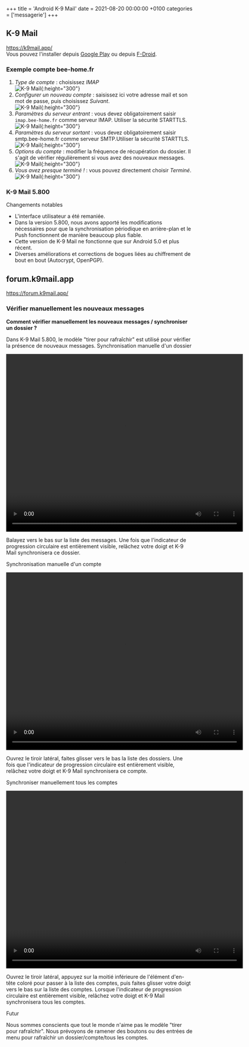 +++
title = 'Android K-9 Mail'
date = 2021-08-20 00:00:00 +0100
categories = ['messagerie']
+++
## K-9 Mail

<https://k9mail.app/>  
Vous pouvez l'installer depuis [Google Play](https://play.google.com/store/apps/details?id=com.fsck.k9) ou depuis [F-Droid](https://f-droid.org/packages/com.fsck.k9/).

### Exemple compte bee-home.fr

1. *Type de compte* : choisissez *IMAP*  
![K-9 Mail](k-9mail01.png){:height="300"}
2. *Configurer un nouveau compte* : saisissez ici votre adresse mail et son mot de passe, puis choisissez *Suivant*.  
![K-9 Mail](k-9mail02.png){:height="300"}
3. *Paramètres du serveur entrant* : vous devez obligatoirement saisir `imap.bee-home.fr` comme serveur IMAP. Utiliser la sécurité STARTTLS.  
![K-9 Mail](k-9mail03.png){:height="300"}
4. *Paramètres du serveur sortant* : vous devez obligatoirement saisir smtp.bee-home.fr comme serveur SMTP.Utiliser la sécurité STARTTLS.  
![K-9 Mail](k-9mail04.png){:height="300"}
5. *Options du compte* : modifier la fréquence de récupération du dossier. Il s'agit de vérifier régulièrement si vous avez des nouveaux messages.  
![K-9 Mail](k-9mail05.png){:height="300"}
6. *Vous avez presque terminé !* : vous pouvez directement choisir *Terminé*.  
![K-9 Mail](k-9mail06.png){:height="300"}

### K-9 Mail 5.800

Changements notables

*    L'interface utilisateur a été remaniée. 
*    Dans la version 5.800, nous avons apporté les modifications nécessaires pour que la synchronisation périodique en arrière-plan et le Push fonctionnent de manière beaucoup plus fiable.
*    Cette version de K-9 Mail ne fonctionne que sur Android 5.0 et plus récent.
*    Diverses améliorations et corrections de bogues liées au chiffrement de bout en bout (Autocrypt, OpenPGP).

## forum.k9mail.app

<https://forum.k9mail.app/>

### Vérifier manuellement les nouveaux messages

**Comment vérifier manuellement les nouveaux messages / synchroniser un dossier ?**

Dans K-9 Mail 5.800, le modèle "tirer pour rafraîchir" est utilisé pour vérifier la présence de nouveaux messages.
Synchronisation manuelle d'un dossier

<video width="640" height="480" controls>
  <source src="/files/k-9mail01.mp4" type="video/mp4">
</video>

Balayez vers le bas sur la liste des messages. Une fois que l'indicateur de progression circulaire est entièrement visible, relâchez votre doigt et K-9 Mail synchronisera ce dossier.

Synchronisation manuelle d'un compte

<video width="640" height="480" controls>
  <source src="/files/k-9mail02.mp4" type="video/mp4">
</video>

Ouvrez le tiroir latéral, faites glisser vers le bas la liste des dossiers. Une fois que l'indicateur de progression circulaire est entièrement visible, relâchez votre doigt et K-9 Mail synchronisera ce compte.

Synchroniser manuellement tous les comptes

<video width="640" height="480" controls>
  <source src="/files/k-9mail03.mp4" type="video/mp4">
</video>

Ouvrez le tiroir latéral, appuyez sur la moitié inférieure de l'élément d'en-tête coloré pour passer à la liste des comptes, puis faites glisser votre doigt vers le bas sur la liste des comptes. Lorsque l'indicateur de progression circulaire est entièrement visible, relâchez votre doigt et K-9 Mail synchronisera tous les comptes.

Futur

Nous sommes conscients que tout le monde n'aime pas le modèle "tirer pour rafraîchir". Nous prévoyons de ramener des boutons ou des entrées de menu pour rafraîchir un dossier/compte/tous les comptes.

